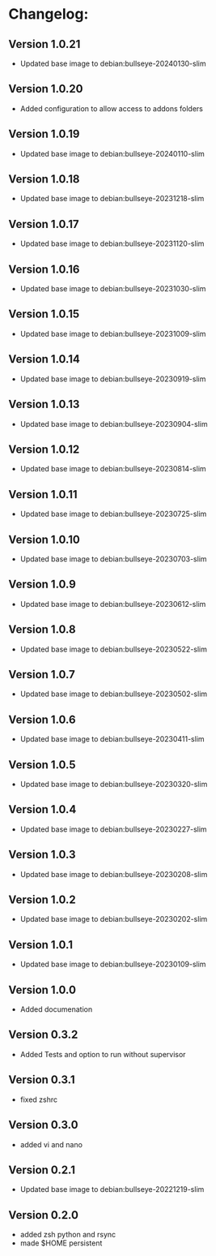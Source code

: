 # Changelog:
## Version 1.0.21
- Updated base image to debian:bullseye-20240130-slim
## Version 1.0.20
- Added configuration to allow access to addons folders
## Version 1.0.19
- Updated base image to debian:bullseye-20240110-slim
## Version 1.0.18
- Updated base image to debian:bullseye-20231218-slim
## Version 1.0.17
- Updated base image to debian:bullseye-20231120-slim
## Version 1.0.16
- Updated base image to debian:bullseye-20231030-slim
## Version 1.0.15
- Updated base image to debian:bullseye-20231009-slim
## Version 1.0.14
- Updated base image to debian:bullseye-20230919-slim
## Version 1.0.13
- Updated base image to debian:bullseye-20230904-slim
## Version 1.0.12
- Updated base image to debian:bullseye-20230814-slim
## Version 1.0.11
- Updated base image to debian:bullseye-20230725-slim
## Version 1.0.10
- Updated base image to debian:bullseye-20230703-slim
## Version 1.0.9
- Updated base image to debian:bullseye-20230612-slim
## Version 1.0.8
- Updated base image to debian:bullseye-20230522-slim
## Version 1.0.7
- Updated base image to debian:bullseye-20230502-slim
## Version 1.0.6
- Updated base image to debian:bullseye-20230411-slim
## Version 1.0.5
- Updated base image to debian:bullseye-20230320-slim
## Version 1.0.4
- Updated base image to debian:bullseye-20230227-slim
## Version 1.0.3
- Updated base image to debian:bullseye-20230208-slim
## Version 1.0.2
- Updated base image to debian:bullseye-20230202-slim
## Version 1.0.1
- Updated base image to debian:bullseye-20230109-slim
## Version 1.0.0
- Added documenation
## Version 0.3.2
- Added Tests and option to run without supervisor
## Version 0.3.1
- fixed zshrc
## Version 0.3.0
- added vi and nano
## Version 0.2.1
- Updated base image to debian:bullseye-20221219-slim
## Version 0.2.0
- added zsh python and rsync
- made $HOME persistent
